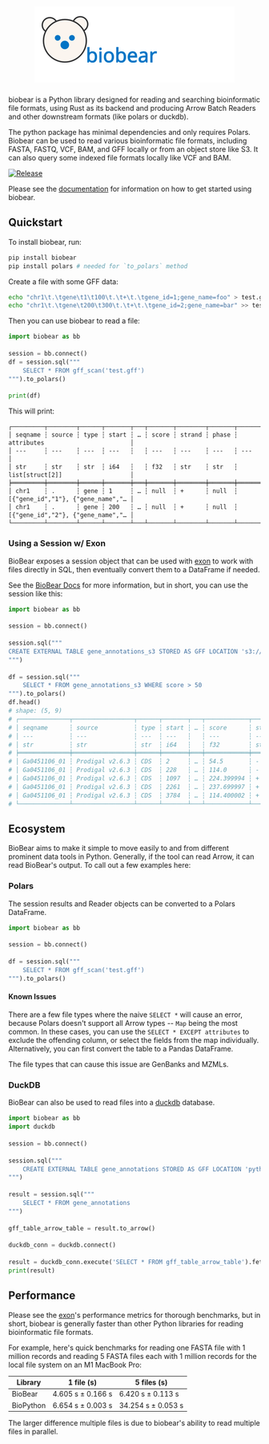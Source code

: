 <h1 align="center">
    <img src="https://raw.githubusercontent.com/wheretrue/biobear/main/.github/biobear.svg" width="400px" alt="biobear" />
</h1>

biobear is a Python library designed for reading and searching bioinformatic file formats, using Rust as its backend and producing Arrow Batch Readers and other downstream formats (like polars or duckdb).

The python package has minimal dependencies and only requires Polars. Biobear can be used to read various bioinformatic file formats, including FASTA, FASTQ, VCF, BAM, and GFF locally or from an object store like S3. It can also query some indexed file formats locally like VCF and BAM.

[![Release](https://github.com/wheretrue/biobear/actions/workflows/release.yml/badge.svg)](https://github.com/wheretrue/biobear/actions/workflows/release.yml)

Please see the [documentation] for information on how to get started using biobear.

[documentation]: https://www.wheretrue.dev/docs/exon/biobear/.

## Quickstart

To install biobear, run:

```bash
pip install biobear
pip install polars # needed for `to_polars` method
```

Create a file with some GFF data:

```bash
echo "chr1\t.\tgene\t1\t100\t.\t+\t.\tgene_id=1;gene_name=foo" > test.gff
echo "chr1\t.\tgene\t200\t300\t.\t+\t.\tgene_id=2;gene_name=bar" >> test.gff
```

Then you can use biobear to read a file:

```python
import biobear as bb

session = bb.connect()
df = session.sql("""
    SELECT * FROM gff_scan('test.gff')
""").to_polars()

print(df)
```

This will print:

```text
┌─────────┬────────┬──────┬───────┬───┬───────┬────────┬───────┬───────────────────────────────────┐
│ seqname ┆ source ┆ type ┆ start ┆ … ┆ score ┆ strand ┆ phase ┆ attributes                        │
│ ---     ┆ ---    ┆ ---  ┆ ---   ┆   ┆ ---   ┆ ---    ┆ ---   ┆ ---                               │
│ str     ┆ str    ┆ str  ┆ i64   ┆   ┆ f32   ┆ str    ┆ str   ┆ list[struct[2]]                   │
╞═════════╪════════╪══════╪═══════╪═══╪═══════╪════════╪═══════╪═══════════════════════════════════╡
│ chr1    ┆ .      ┆ gene ┆ 1     ┆ … ┆ null  ┆ +      ┆ null  ┆ [{"gene_id","1"}, {"gene_name","… │
│ chr1    ┆ .      ┆ gene ┆ 200   ┆ … ┆ null  ┆ +      ┆ null  ┆ [{"gene_id","2"}, {"gene_name","… │
└─────────┴────────┴──────┴───────┴───┴───────┴────────┴───────┴───────────────────────────────────┘
```

### Using a Session w/ Exon

BioBear exposes a session object that can be used with [exon][] to work with files directly in SQL, then eventually convert them to a DataFrame if needed.

See the [BioBear Docs][documentation] for more information, but in short, you can use the session like this:

```python
import biobear as bb

session = bb.connect()

session.sql("""
CREATE EXTERNAL TABLE gene_annotations_s3 STORED AS GFF LOCATION 's3://BUCKET/TenflaDSM28944/IMG_Data/Ga0451106_prodigal.gff'
""")

df = session.sql("""
    SELECT * FROM gene_annotations_s3 WHERE score > 50
""").to_polars()
df.head()
# shape: (5, 9)
# ┌──────────────┬─────────────────┬──────┬───────┬───┬────────────┬────────┬───────┬───────────────────────────────────┐
# │ seqname      ┆ source          ┆ type ┆ start ┆ … ┆ score      ┆ strand ┆ phase ┆ attributes                        │
# │ ---          ┆ ---             ┆ ---  ┆ ---   ┆   ┆ ---        ┆ ---    ┆ ---   ┆ ---                               │
# │ str          ┆ str             ┆ str  ┆ i64   ┆   ┆ f32        ┆ str    ┆ str   ┆ list[struct[2]]                   │
# ╞══════════════╪═════════════════╪══════╪═══════╪═══╪════════════╪════════╪═══════╪═══════════════════════════════════╡
# │ Ga0451106_01 ┆ Prodigal v2.6.3 ┆ CDS  ┆ 2     ┆ … ┆ 54.5       ┆ -      ┆ 0     ┆ [{"ID",["Ga0451106_01_2_238"]}, … │
# │ Ga0451106_01 ┆ Prodigal v2.6.3 ┆ CDS  ┆ 228   ┆ … ┆ 114.0      ┆ -      ┆ 0     ┆ [{"ID",["Ga0451106_01_228_941"]}… │
# │ Ga0451106_01 ┆ Prodigal v2.6.3 ┆ CDS  ┆ 1097  ┆ … ┆ 224.399994 ┆ +      ┆ 0     ┆ [{"ID",["Ga0451106_01_1097_2257"… │
# │ Ga0451106_01 ┆ Prodigal v2.6.3 ┆ CDS  ┆ 2261  ┆ … ┆ 237.699997 ┆ +      ┆ 0     ┆ [{"ID",["Ga0451106_01_2261_3787"… │
# │ Ga0451106_01 ┆ Prodigal v2.6.3 ┆ CDS  ┆ 3784  ┆ … ┆ 114.400002 ┆ +      ┆ 0     ┆ [{"ID",["Ga0451106_01_3784_4548"… │
# └──────────────┴─────────────────┴──────┴───────┴───┴────────────┴────────┴───────┴───────────────────────────────────┘
```

## Ecosystem

BioBear aims to make it simple to move easily to and from different prominent data tools in Python. Generally, if the tool can read Arrow, it can read BioBear's output. To call out a few examples here:

### Polars

The session results and Reader objects can be converted to a Polars DataFrame.

```python
import biobear as bb

session = bb.connect()

df = session.sql("""
    SELECT * FROM gff_scan('test.gff')
""").to_polars()
```

#### Known Issues

There are a few file types where the naive `SELECT *` will cause an error, because Polars doesn't support all Arrow types -- `Map` being the most common. In these cases, you can use the `SELECT * EXCEPT attributes` to exclude the offending column, or select the fields from the map individually. Alternatively, you can first convert the table to a Pandas DataFrame.

The file types that can cause this issue are GenBanks and MZMLs.

### DuckDB

BioBear can also be used to read files into a [duckdb][] database.

```python
import biobear as bb
import duckdb

session = bb.connect()

session.sql("""
    CREATE EXTERNAL TABLE gene_annotations STORED AS GFF LOCATION 'python/tests/data/test.gff'
""")

result = session.sql("""
    SELECT * FROM gene_annotations
""")

gff_table_arrow_table = result.to_arrow()

duckdb_conn = duckdb.connect()

result = duckdb_conn.execute('SELECT * FROM gff_table_arrow_table').fetchall()
print(result)
```

## Performance

Please see the [exon][]'s performance metrics for thorough benchmarks, but in short, biobear is generally faster than other Python libraries for reading bioinformatic file formats.

For example, here's quick benchmarks for reading one FASTA file with 1 million records and reading 5 FASTA files each with 1 million records for the local file system on an M1 MacBook Pro:

| Library   | 1 file (s)         | 5 files (s)         |
|-----------|--------------------|---------------------|
| BioBear   | 4.605 s ±  0.166 s | 6.420 s ±  0.113 s  |
| BioPython | 6.654 s ±  0.003 s | 34.254 s ±  0.053 s |

The larger difference multiple files is due to biobear's ability to read multiple files in parallel.

[exon]: https://github.com/wheretrue/exon/tree/main/exon-benchmarks
[duckdb]: https://duckdb.org/
